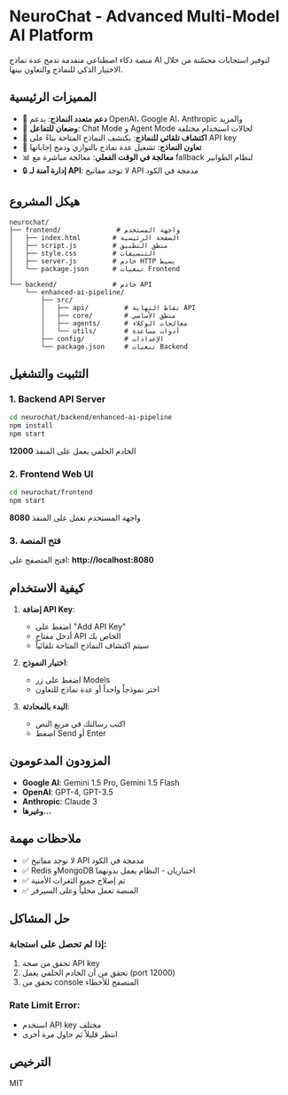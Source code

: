 # NeuroChat - Advanced Multi-Model AI Platform

منصة ذكاء اصطناعي متقدمة تدمج عدة نماذج AI لتوفير استجابات محسّنة من خلال الاختيار الذكي للنماذج والتعاون بينها.

## المميزات الرئيسية

- 🤖 **دعم متعدد النماذج**: يدعم OpenAI، Google AI، Anthropic والمزيد
- 🔄 **وضعان للتفاعل**: Chat Mode و Agent Mode لحالات استخدام مختلفة
- 🎯 **اكتشاف تلقائي للنماذج**: يكتشف النماذج المتاحة بناءً على API key
- 🤝 **تعاون النماذج**: تشغيل عدة نماذج بالتوازي ودمج إجاباتها
- 📊 **معالجة في الوقت الفعلي**: معالجة مباشرة مع fallback لنظام الطوابير
- 🔒 **إدارة آمنة لـ API**: لا توجد مفاتيح API مدمجة في الكود

## هيكل المشروع

```
neurochat/
├── frontend/              # واجهة المستخدم
│   ├── index.html        # الصفحة الرئيسية
│   ├── script.js         # منطق التطبيق
│   ├── style.css         # التنسيقات
│   ├── server.js         # خادم HTTP بسيط
│   └── package.json      # تبعيات Frontend
│
└── backend/              # خادم API
    └── enhanced-ai-pipeline/
        ├── src/
        │   ├── api/         # نقاط النهاية API
        │   ├── core/        # منطق الأساسي
        │   ├── agents/      # معالجات الوكلاء
        │   └── utils/       # أدوات مساعدة
        ├── config/          # الإعدادات
        └── package.json     # تبعيات Backend
```

## التثبيت والتشغيل

### 1. Backend API Server

```bash
cd neurochat/backend/enhanced-ai-pipeline
npm install
npm start
```

الخادم الخلفي يعمل على المنفذ **12000**

### 2. Frontend Web UI

```bash
cd neurochat/frontend
npm start
```

واجهة المستخدم تعمل على المنفذ **8080**

### 3. فتح المنصة

افتح المتصفح على: **http://localhost:8080**

## كيفية الاستخدام

1. **إضافة API Key**:
   - اضغط على "Add API Key"
   - أدخل مفتاح API الخاص بك
   - سيتم اكتشاف النماذج المتاحة تلقائياً

2. **اختيار النموذج**:
   - اضغط على زر Models
   - اختر نموذجاً واحداً أو عدة نماذج للتعاون

3. **البدء بالمحادثة**:
   - اكتب رسالتك في مربع النص
   - اضغط Send أو Enter

## المزودون المدعومون

- **Google AI**: Gemini 1.5 Pro, Gemini 1.5 Flash
- **OpenAI**: GPT-4, GPT-3.5
- **Anthropic**: Claude 3
- **وغيرها...**

## ملاحظات مهمة

- ✅ لا توجد مفاتيح API مدمجة في الكود
- ✅ Redis وMongoDB اختياريان - النظام يعمل بدونهما
- ✅ تم إصلاح جميع الثغرات الأمنية
- ✅ المنصة تعمل محلياً وعلى السيرفر

## حل المشاكل

### إذا لم تحصل على استجابة:
1. تحقق من صحة API key
2. تحقق من أن الخادم الخلفي يعمل (port 12000)
3. تحقق من console المتصفح للأخطاء

### Rate Limit Error:
- استخدم API key مختلف
- انتظر قليلاً ثم حاول مرة أخرى

## الترخيص

MIT